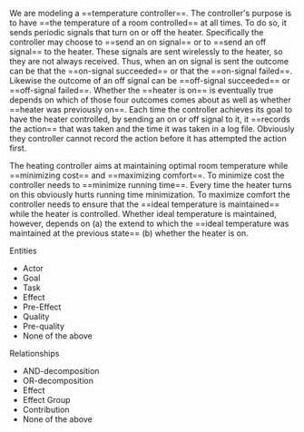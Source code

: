 We are modeling a ==temperature controller==. The controller's purpose is to have ==the temperature of a room controlled== at all times. To do so, it sends periodic signals that turn on or off the heater. Specifically the controller may choose to ==send an on signal== or to ==send an off signal== to the heater. These signals are sent wirelessly to the heater, so they are not always received. Thus, when an on signal is sent the outcome can be that the ==on-signal succeeded== or that the ==on-signal failed==. Likewise the outcome of an off signal can be ==off-signal succeeded== or ==off-signal failed==. Whether the ==heater is on== is eventually true depends on which of those four outcomes comes about as well as whether ==heater was previously on==. Each time the controller achieves its goal to have the heater controlled, by sending an on or off signal to it, it ==records the action== that was taken and the time it was taken in a log file. Obviously they controller cannot record the action before it has attempted the action first.

The heating controller aims at maintaining optimal room temperature while ==minimizing cost== and ==maximizing comfort==. To minimize cost the controller needs to ==minimize running time==. Every time the heater turns on this obviously hurts running time minimization. To maximize comfort the controller needs to ensure that the ==ideal temperature is maintained== while the heater is controlled. Whether ideal temperature is maintained, however, depends on (a) the extend to which the ==ideal temperature was maintained at the previous state== (b) whether the heater is on.

Entities
- Actor
- Goal
- Task
- Effect
- Pre-Effect
- Quality
- Pre-quality
- None of the above

Relationships
- AND-decomposition
- OR-decomposition
- Effect
- Effect Group
- Contribution
- None of the above
